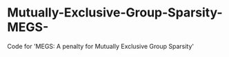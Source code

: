 # Mutually-Exclusive-Group-Sparsity-MEGS-
Code for 'MEGS: A penalty for Mutually Exclusive Group Sparsity'
